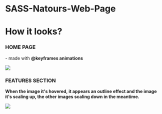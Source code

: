 # SASS-Natours-Web-Page

<h1>How it looks? </h1>
  <h3>HOME PAGE</h3>
  <p> - made with <strong> @keyframes animations <strong> </p>
      <img src=https://im7.ezgif.com/tmp/ezgif-7-e8db6979d8f0.gif style="max-width:100%;">
  
  <h3>FEATURES SECTION</h3>
      <p> When the image it's hovered, it appears an outline effect and the image it's scaling up, the other images scaling down in the meantime. </p>  
      <img src=https://im4.ezgif.com/tmp/ezgif-4-0f1fca306dda.gif style="max-width:100%;">

